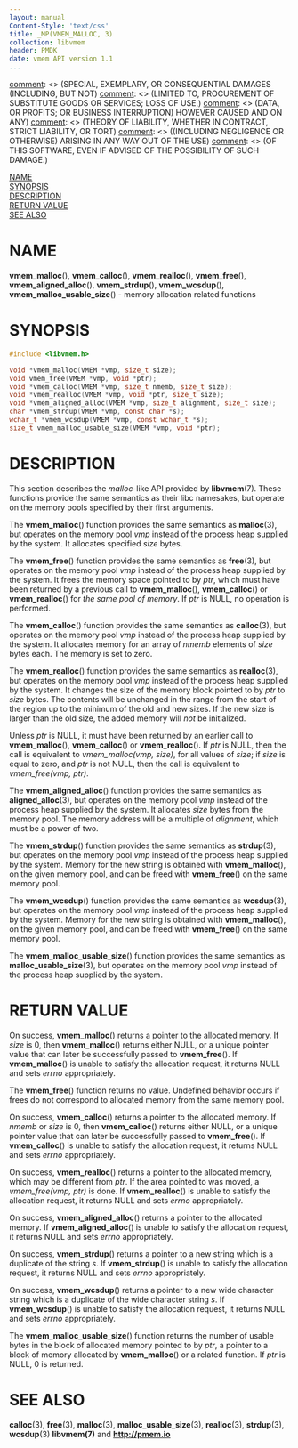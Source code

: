 ```yaml
---
layout: manual
Content-Style: 'text/css'
title: _MP(VMEM_MALLOC, 3)
collection: libvmem
header: PMDK
date: vmem API version 1.1
...
```


[comment]: <> (Copyright 2017-2018, Intel Corporation)

[comment]: <> (Redistribution and use in source and binary forms, with or without)
[comment]: <> (modification, are permitted provided that the following conditions)
[comment]: <> (are met:)
[comment]: <> (    * Redistributions of source code must retain the above copyright)
[comment]: <> (      notice, this list of conditions and the following disclaimer.)
[comment]: <> (    * Redistributions in binary form must reproduce the above copyright)
[comment]: <> (      notice, this list of conditions and the following disclaimer in)
[comment]: <> (      the documentation and/or other materials provided with the)
[comment]: <> (      distribution.)
[comment]: <> (    * Neither the name of the copyright holder nor the names of its)
[comment]: <> (      contributors may be used to endorse or promote products derived)
[comment]: <> (      from this software without specific prior written permission.)

[comment]: <> (THIS SOFTWARE IS PROVIDED BY THE COPYRIGHT HOLDERS AND CONTRIBUTORS)
[comment]: <> ("AS IS" AND ANY EXPRESS OR IMPLIED WARRANTIES, INCLUDING, BUT NOT)
[comment]: <> (LIMITED TO, THE IMPLIED WARRANTIES OF MERCHANTABILITY AND FITNESS FOR)
[comment]: <> (A PARTICULAR PURPOSE ARE DISCLAIMED. IN NO EVENT SHALL THE COPYRIGHT)
[comment]: <> (OWNER OR CONTRIBUTORS BE LIABLE FOR ANY DIRECT, INDIRECT, INCIDENTAL,)
[comment]: <> (SPECIAL, EXEMPLARY, OR CONSEQUENTIAL DAMAGES (INCLUDING, BUT NOT)
[comment]: <> (LIMITED TO, PROCUREMENT OF SUBSTITUTE GOODS OR SERVICES; LOSS OF USE,)
[comment]: <> (DATA, OR PROFITS; OR BUSINESS INTERRUPTION) HOWEVER CAUSED AND ON ANY)
[comment]: <> (THEORY OF LIABILITY, WHETHER IN CONTRACT, STRICT LIABILITY, OR TORT)
[comment]: <> ((INCLUDING NEGLIGENCE OR OTHERWISE) ARISING IN ANY WAY OUT OF THE USE)
[comment]: <> (OF THIS SOFTWARE, EVEN IF ADVISED OF THE POSSIBILITY OF SUCH DAMAGE.)

[comment]: <> (vmem_malloc.3 -- man page for memory allocation related functions)

[NAME](#name)<br />
[SYNOPSIS](#synopsis)<br />
[DESCRIPTION](#description)<br />
[RETURN VALUE](#return-value)<br />
[SEE ALSO](#see-also)<br />


# NAME #

**vmem_malloc**(), **vmem_calloc**(), **vmem_realloc**(),
**vmem_free**(), **vmem_aligned_alloc**(), **vmem_strdup**(),
**vmem_wcsdup**(), **vmem_malloc_usable_size**() - memory allocation related functions


# SYNOPSIS #

```c
#include <libvmem.h>

void *vmem_malloc(VMEM *vmp, size_t size);
void vmem_free(VMEM *vmp, void *ptr);
void *vmem_calloc(VMEM *vmp, size_t nmemb, size_t size);
void *vmem_realloc(VMEM *vmp, void *ptr, size_t size);
void *vmem_aligned_alloc(VMEM *vmp, size_t alignment, size_t size);
char *vmem_strdup(VMEM *vmp, const char *s);
wchar_t *vmem_wcsdup(VMEM *vmp, const wchar_t *s);
size_t vmem_malloc_usable_size(VMEM *vmp, void *ptr);
```


# DESCRIPTION #

This section describes the *malloc*-like API provided by **libvmem**(7).
These functions provide the same semantics as their libc namesakes,
but operate on the memory pools specified by their first arguments.

The **vmem_malloc**() function provides the same semantics as **malloc**(3),
but operates on the memory pool *vmp* instead of the process heap
supplied by the system. It allocates specified *size* bytes.

The **vmem_free**() function provides the same semantics as **free**(3),
but operates on the memory pool *vmp* instead of the process heap
supplied by the system. It frees the memory space pointed to by *ptr*, which
must have been returned by a previous call to **vmem_malloc**(),
**vmem_calloc**() or **vmem_realloc**() for *the same pool of memory*.
If *ptr* is NULL, no operation is performed.

The **vmem_calloc**() function provides the same semantics as **calloc**(3),
but operates on the memory pool *vmp* instead of the process heap
supplied by the system. It allocates memory for an array of *nmemb* elements of
*size* bytes each. The memory is set to zero.

The **vmem_realloc**() function provides the same semantics as **realloc**(3),
but operates on the memory pool *vmp* instead of the process heap supplied by
the system. It changes the size of the memory block pointed to by *ptr* to
*size* bytes. The contents will be unchanged in the range from the start of the
region up to the minimum of the old and new sizes. If the new size is larger
than the old size, the added memory will *not* be initialized.

Unless *ptr* is NULL, it must have been returned by an earlier call to
**vmem_malloc**(), **vmem_calloc**() or **vmem_realloc**(). If *ptr* is NULL,
then the call is equivalent to *vmem_malloc(vmp, size)*, for all values of
*size*; if *size* is equal to zero, and *ptr* is not NULL, then the call
is equivalent to *vmem_free(vmp, ptr)*.

The **vmem_aligned_alloc**() function provides the same semantics as
**aligned_alloc**(3), but operates on the memory pool *vmp* instead of
the process heap supplied by the system. It allocates *size* bytes from
the memory pool. The memory address will be a multiple of *alignment*,
which must be a power of two.

The **vmem_strdup**() function provides the same semantics as **strdup**(3),
but operates on the memory pool *vmp* instead of the process heap supplied by the
system. Memory for the new string is obtained with **vmem_malloc**(), on the given
memory pool, and can be freed with **vmem_free**() on the same memory pool.

The **vmem_wcsdup**() function provides the same semantics as **wcsdup**(3),
but operates on the memory pool *vmp* instead of the process heap supplied by the
system. Memory for the new string is obtained with **vmem_malloc**(), on the given
memory pool, and can be freed with **vmem_free**() on the same memory pool.

The **vmem_malloc_usable_size**() function provides the same semantics as
**malloc_usable_size**(3), but operates on the memory pool *vmp* instead of the
process heap supplied by the system.


# RETURN VALUE #

On success, **vmem_malloc**() returns a pointer to the allocated memory.
If *size* is 0, then **vmem_malloc**() returns either NULL,
or a unique pointer value that can later be successfully passed to
**vmem_free**(). If **vmem_malloc**() is unable to satisfy the allocation
request, it returns NULL and sets *errno* appropriately.

The **vmem_free**() function returns no value.
Undefined behavior occurs if frees do not correspond to allocated memory
from the same memory pool.

On success, **vmem_calloc**() returns a pointer to the allocated memory. If
*nmemb* or *size* is 0, then **vmem_calloc**() returns either NULL, or a unique
pointer value that can later be successfully passed to **vmem_free**().
If **vmem_calloc**() is unable to satisfy the allocation request, it returns
NULL and sets *errno* appropriately.

On success, **vmem_realloc**() returns a pointer to the allocated memory, which
may be different from *ptr*. If the area pointed to was moved, a
*vmem_free(vmp, ptr)* is done. If **vmem_realloc**() is unable to satisfy the
allocation request, it returns NULL and sets *errno* appropriately.

On success, **vmem_aligned_alloc**() returns a pointer to the allocated memory.
If **vmem_aligned_alloc**() is unable to satisfy the allocation request, it
returns NULL and sets *errno* appropriately.

On success, **vmem_strdup**() returns a pointer to a new string which is a
duplicate of the string *s*. If **vmem_strdup**() is unable to satisfy the
allocation request, it returns NULL and sets *errno* appropriately.

On success, **vmem_wcsdup**() returns a pointer to a new wide character string
which is a duplicate of the wide character string *s*. If **vmem_wcsdup**()
is unable to satisfy the allocation request, it returns NULL and sets *errno*
appropriately.

The **vmem_malloc_usable_size**() function returns the number of usable bytes
in the block of allocated memory pointed to by *ptr*, a pointer to a block of
memory allocated by **vmem_malloc**() or a related function. If *ptr* is NULL,
0 is returned.


# SEE ALSO #

**calloc**(3), **free**(3), **malloc**(3), **malloc_usable_size**(3),
**realloc**(3), **strdup**(3), **wcsdup**(3) **libvmem(7)** and **<http://pmem.io>**
